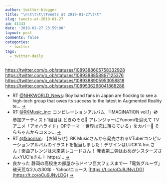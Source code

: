 ```yaml
---
author: twitter-blogger
title: "\n\t\t\t\tTweets at 2019-01-27\t\t"
slug: tweets-at-2019-01-27
id: 41443
date: '2019-01-27 23:59:00'
layout: post
comments: false
categories:
  - twitter
tags:
  - twitter-daily
---
```


https://twitter.com/o_ob/statuses/1089388605758332928 https://twitter.com/o_ob/statuses/1089388858897125376 https://twitter.com/o_ob/statuses/1089388905953058818 https://twitter.com/o_ob/statuses/1089536266041868288  

*   RT [@NHKWORLD_News](https://twitter.com/NHKWORLD_News): Boy band fans in Japan are flocking to see a high-tech group that owes its success to the latest in Augmented Reality te… [->](https://twitter.com/o_ob/statuses/1089388605758332928)
*   RT [@RKMusic_inc](https://twitter.com/RKMusic_inc): コンピレーションアルバム 「IMAGINATION vol.1」💿 参加アーティスト1組目は ときのそら🤝 アレンジャーにYunomiを迎えて TVアニメ「アオハライド」OPテーマ 「世界は恋に落ちている」をカバー🎤 そらちゃんからコメン… [->](https://twitter.com/o_ob/statuses/1089388858897125376)
*   RT [@fkaorism](https://twitter.com/fkaorism): 【お知らせ】RK Musicさんから発売されるVTuberコンピレーションアルバムのイラストを担当しました！デザインはLUCK'A Inc.さん！楽曲アレンジは未来茶レコードさん！ 発表第ニ弾はおめがシスターズさん×YUC'eさん！ https:/… [->](https://twitter.com/o_ob/statuses/1089388905953058818)
*   良かった 静岡の高校生の部屋からドイツ巨大フェスまで―「電気グルーヴ」破天荒な2人の30年 - Yahoo!ニュース [https://t.co/oCu9JNvLDG](https://t.co/oCu9JNvLDG) [->](https://twitter.com/o_ob/statuses/1089536266041868288)